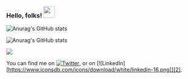 ### Hello, folks! <img src="https://raw.githubusercontent.com/MartinHeinz/MartinHeinz/master/wave.gif" width="30px">

<!--
**ketansdeshpande/ketansdeshpande** is a ✨ _special_ ✨ repository because its `README.md` (this file) appears on your GitHub profile.

Here are some ideas to get you started:

- 🔭 I’m currently working on ...
- 🌱 I’m currently learning ...
- 👯 I’m looking to collaborate on ...
- 🤔 I’m looking for help with ...
- 💬 Ask me about ...
- 📫 How to reach me: ...
- 😄 Pronouns: ...
- ⚡ Fun fact: ...
-->

![Anurag's GitHub stats](https://github-readme-stats.vercel.app/api?username=ketansdeshpande&show_icons=true&theme=dark)

![Anurag's GitHub stats](https://github-readme-stats.vercel.app/api/top-langs/?username=ketansdeshpande)


![](https://img.shields.io/badge/code-JavaScript-informational?style=flat&logo=Ketan&logoColor=white&color=2bbc8a)

<!-- Actual text -->

You can find me on [![Twitter][1.2]][1], or on [![LinkedIn][https://www.iconsdb.com/icons/download/white/linkedin-16.png]][2].

<!-- Icons -->

[1.2]: http://i.imgur.com/wWzX9uB.png (twitter)
[2.2]: https://www.iconsdb.com/icons/download/white/linkedin-16.png (LinkedIn)

<!-- Links to your social media accounts -->

[1]: https://twitter.com/de_ketan
[2]: https://www.linkedin.com/in/ketan-d
